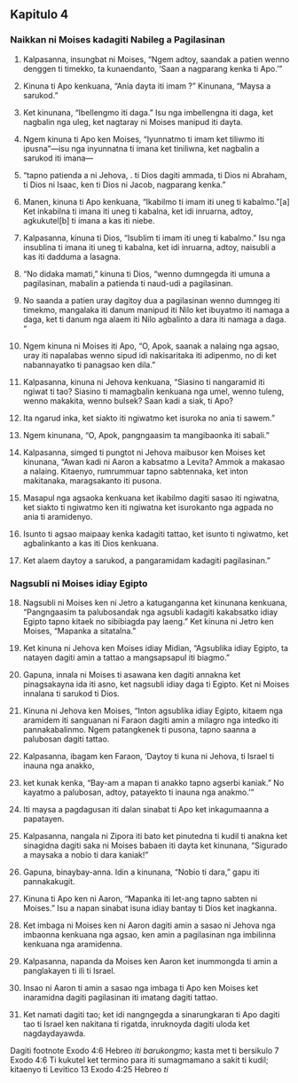 Kapitulo 4
----------

### Naikkan ni Moises kadagiti Nabileg a Pagilasinan

1. Kalpasanna, insungbat ni Moises, “Ngem adtoy, saandak a patien wenno denggen ti timekko, ta kunaendanto, ‘Saan a nagparang kenka ti Apo.’”
2. Kinuna ti Apo kenkuana, “Ania dayta iti imam ?” Kinunana, “Maysa a sarukod.”
3. Ket kinunana, “Ibellengmo iti daga.” Isu nga imbellengna iti daga, ket nagbalin nga uleg, ket nagtaray ni Moises manipud iti dayta.
4. Ngem kinuna ti Apo ken Moises, “Iyunnatmo ti imam ket tiliwmo iti ipusna”—isu nga inyunnatna ti imana ket tiniliwna, ket nagbalin a sarukod iti imana—
5. “tapno patienda a ni Jehova, . ti Dios dagiti ammada, ti Dios ni Abraham, ti Dios ni Isaac, ken ti Dios ni Jacob, nagparang kenka.”
6. Manen, kinuna ti Apo kenkuana, “Ikabilmo ti imam iti uneg ti kabalmo.”[a] Ket inkabilna ti imana iti uneg ti kabalna, ket idi inruarna, adtoy, agkukutel[b] ti imana a kas iti niebe.
7. Kalpasanna, kinuna ti Dios, “Isublim ti imam iti uneg ti kabalmo.” Isu nga insublina ti imana iti uneg ti kabalna, ket idi inruarna, adtoy, naisubli a kas iti dadduma a lasagna.
8. “No didaka mamati,” kinuna ti Dios, “wenno dumngegda iti umuna a pagilasinan, mabalin a patienda ti naud-udi a pagilasinan.
9. No saanda a patien uray dagitoy dua a pagilasinan wenno dumngeg iti timekmo, mangalaka iti danum manipud iti Nilo ket ibuyatmo iti namaga a daga, ket ti danum nga alaem iti Nilo agbalinto a dara iti namaga a daga. ”

10. Ngem kinuna ni Moises iti Apo, “O, Apok, saanak a nalaing nga agsao, uray iti napalabas wenno sipud idi nakisaritaka iti adipenmo, no di ket nabannayatko ti panagsao ken dila.”
11. Kalpasanna, kinuna ni Jehova kenkuana, “Siasino ti nangaramid iti ngiwat ti tao? Siasino ti mamagbalin kenkuana nga umel, wenno tuleng, wenno makakita, wenno bulsek? Saan kadi a siak, ti Apo?
12. Ita ngarud inka, ket siakto iti ngiwatmo ket isuroka no ania ti sawem.”
13. Ngem kinunana, “O, Apok, pangngaasim ta mangibaonka iti sabali.”
14. Kalpasanna, simged ti pungtot ni Jehova maibusor ken Moises ket kinunana, “Awan kadi ni Aaron a kabsatmo a Levita? Ammok a makasao a nalaing. Kitaenyo, rumrummuar tapno sabtennaka, ket inton makitanaka, maragsakanto iti pusona.
15. Masapul nga agsaoka kenkuana ket ikabilmo dagiti sasao iti ngiwatna, ket siakto ti ngiwatmo ken iti ngiwatna ket isurokanto nga agpada no ania ti aramidenyo.
16. Isunto ti agsao maipaay kenka kadagiti tattao, ket isunto ti ngiwatmo, ket agbalinkanto a kas iti Dios kenkuana.
17. Ket alaem daytoy a sarukod, a pangaramidam kadagiti pagilasinan.”

### Nagsubli ni Moises idiay Egipto

18. Nagsubli ni Moises ken ni Jetro a katuganganna ket kinunana kenkuana, “Pangngaasim ta palubosandak nga agsubli kadagiti kakabsatko idiay Egipto tapno kitaek no sibibiagda pay laeng.” Ket kinuna ni Jetro ken Moises, “Mapanka a sitatalna.”
19. Ket kinuna ni Jehova ken Moises idiay Midian, “Agsublika idiay Egipto, ta natayen dagiti amin a tattao a mangsapsapul iti biagmo.”
20. Gapuna, innala ni Moises ti asawana ken dagiti annakna ket pinagsakayna ida iti asno, ket nagsubli idiay daga ti Egipto. Ket ni Moises innalana ti sarukod ti Dios.

21. Kinuna ni Jehova ken Moises, “Inton agsublika idiay Egipto, kitaem nga aramidem iti sanguanan ni Faraon dagiti amin a milagro nga intedko iti pannakabalinmo. Ngem patangkenek ti pusona, tapno saanna a palubosan dagiti tattao.
22. Kalpasanna, ibagam ken Faraon, ‘Daytoy ti kuna ni Jehova, ti Israel ti inauna nga anakko,
23. ket kunak kenka, “Bay-am a mapan ti anakko tapno agserbi kaniak.” No kayatmo a palubosan, adtoy, patayekto ti inauna nga anakmo.’”

24. Iti maysa a pagdagusan iti dalan sinabat ti Apo ket inkagumaanna a papatayen.
25. Kalpasanna, nangala ni Zipora iti bato ket pinutedna ti kudil ti anakna ket sinagidna dagiti saka ni Moises babaen iti dayta ket kinunana, “Sigurado a maysaka a nobio ti dara kaniak!”
26. Gapuna, binaybay-anna. Idin a kinunana, “Nobio ti dara,” gapu iti pannakakugit.

27. Kinuna ti Apo ken ni Aaron, “Mapanka iti let-ang tapno sabten ni Moises.” Isu a napan sinabat isuna idiay bantay ti Dios ket inagkanna.
28. Ket imbaga ni Moises ken ni Aaron dagiti amin a sasao ni Jehova nga imbaonna kenkuana nga agsao, ken amin a pagilasinan nga imbilinna kenkuana nga aramidenna.
29. Kalpasanna, napanda da Moises ken Aaron ket inummongda ti amin a panglakayen ti ili ti Israel.
30. Insao ni Aaron ti amin a sasao nga imbaga ti Apo ken Moises ket inaramidna dagiti pagilasinan iti imatang dagiti tattao.
31. Ket namati dagiti tao; ket idi nangngegda a sinarungkaran ti Apo dagiti tao ti Israel ken nakitana ti rigatda, inruknoyda dagiti uloda ket nagdaydayawda.

Dagiti footnote
Exodo 4:6 Hebreo *iti barukongmo*; kasta met ti bersikulo 7
Exodo 4:6 Ti kukutel ket termino para iti sumagmamano a sakit ti kudil; kitaenyo ti Levitico 13
Exodo 4:25 Hebreo *ti*